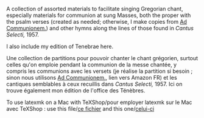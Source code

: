 A collection of assorted materials to facilitate singing Gregorian chant, especially materials for communion at sung Masses, both the proper with the psalm verses (created as needed; otherwise, I make copies from [Ad Communionem.](https://www.amazon.com/Ad-Communionem-Antiphons-K-Lartigue/dp/1523398272)) and other hymns along the lines of those found in _Cantus Selecti,_ 1957.

I also include my edition of Tenebrae here.

Une collection de partitions pour pouvoir chanter le chant grégorien, surtout celles qu'on emploie pendant la communion de la messe chantée, y compris les communions avec les versets (je réalise la partition si besoin ; sinon nous utilisons [Ad Communionem.](https://www.amazon.fr/Ad-Communionem-Antiphons-K-Lartigue/dp/1523398272), lien vers Amazon FR) et les cantiques semblables à ceux recuillis dans _Cantus Selecti,_ 1957. Ici on trouve également mon édition de l'office des Ténèbres.

To use latexmk on a Mac with TeXShop/pour employer latexmk sur le Mac avec TeXShop : use this file/[ce fichier](https://github.com/MRoth1910/Vesperale-Romanum/blob/main/lualatexmk.engine) and this one/[celui-ci](https://github.com/MRoth1910/Vesperale-Romanum/blob/main/lualatexmkrc)
